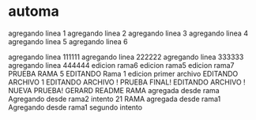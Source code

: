 # automa
agregando linea 1
agregando linea 2
agregando linea 3
agregando linea 4
agregando linea 5
agregando linea 6

agregando linea 111111
agregando linea 222222
agregando linea 333333
agregando linea 444444
edicion rama6
edicion rama5
edicion rama7
PRUEBA RAMA 5 EDITANDO
Rama 1 edicion primer archivo
EDITANDO ARCHIVO 1
EDITANDO ARCHIVO ! PRUEBA FINAL!
EDITANDO ARCHIVO ! NUEVA PRUEBA!
GERARD README
RAMA agregada desde rama
Agregando desde rama2 intento 21
RAMA agregada desde rama1
Agregando desde rama1 segundo intento

